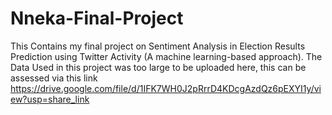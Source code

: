 # Nneka-Final-Project
This Contains my final project on Sentiment Analysis in Election Results Prediction using Twitter Activity (A machine learning-based approach).
The Data Used in this project was too large to be uploaded here, this can be assessed 
via this link https://drive.google.com/file/d/1IFK7WH0J2pRrrD4KDcgAzdQz6pEXYI1y/view?usp=share_link
